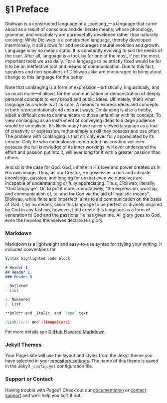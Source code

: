 # §1 Preface

Dīoliwao is a constructed language or a _conlang_一a language that came about as a result of conscious and deliberate means; whose phonology, grammar, and vocabulary are purposefully developed rather than naturally evolving. While Dīoliwao is a constructed language, thereby developed intentionally, it still allows for and encourages natural evolution and growth. Language is by no means static. It is constantly evolving to suit the needs of the user. After all, language is a tool, by far one of the most, if not the most, important tools we use daily. For a language to be strictly fixed would be for it to be an ineffective tool and means of communication. Due to this fact, speakers and non-speakers of Dīoliwao alike are encouraged to bring about change to this language for the better.

Note that conlanging is a form of expression一artistically, linguistically, and so much more一it allows for the communication or demonstration of deeply personal concepts to very broad and public ideas. Ultimately, that’s what language as a whole is at its core. A means to express ideas and concepts in both representational and abstract ways. Conlanging is also a hobby, albeit a difficult one to communicate to those unfamiliar with its concept. To view conlanging as an instrument of conveying ideas to a large audience would be unrealistic. It’s likely many have never viewed language as a tool of creativity or expression, rather simply a skill they possess and use often. The problem with conlanging is that it’s only ever fully appreciated by its creator. Only he who meticulously constructed his creation will ever possess the full knowledge of its inner workings, will ever understand the effort and passion put into it, will ever long for it with a greater passion than others.

And so is the case for God. God, infinite in His love and power created us in His own image. Thus, as our Creator, He possesses a rich and intimate knowledge, passion, and longing for us that even we ourselves are incapable of understanding or fully appreciating. Thus, Dīoliwao; literally, “God language”.  Or, to put it more connotatively, “the expression, worship, and communication of, to, and for God via the aid of linguistic means''. Dīoliwao, while finite and imperfect, aims to aid communication on the basis of God. I, by no means, claim this language to be perfect or divinely inspired by God in any fashion, however, I did create this language as a form of veneration to God and the passions He has given me. All glory goes to God, even the heavens themselves declare His glory. 

### Markdown

Markdown is a lightweight and easy-to-use syntax for styling your writing. It includes conventions for

```markdown
Syntax highlighted code block

# Header 1
## Header 2
### Header 3

- Bulleted
- List

1. Numbered
2. List

**Bold** and _Italic_ and `Code` text

[Link](url) and ![Image](src)
```

For more details see [GitHub Flavored Markdown](https://guides.github.com/features/mastering-markdown/).

### Jekyll Themes

Your Pages site will use the layout and styles from the Jekyll theme you have selected in your [repository settings](https://github.com/YonaCoG/Diyodoro/settings/pages). The name of this theme is saved in the Jekyll `_config.yml` configuration file.

### Support or Contact

Having trouble with Pages? Check out our [documentation](https://docs.github.com/categories/github-pages-basics/) or [contact support](https://support.github.com/contact) and we’ll help you sort it out.
